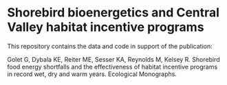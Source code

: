 Shorebird bioenergetics and Central Valley habitat incentive programs
================

This repository contains the data and code in support of the
publication:

Golet G, Dybala KE, Reiter ME, Sesser KA, Reynolds M, Kelsey R.
Shorebird food energy shortfalls and the effectiveness of habitat
incentive programs in record wet, dry and warm years. Ecological
Monographs.

